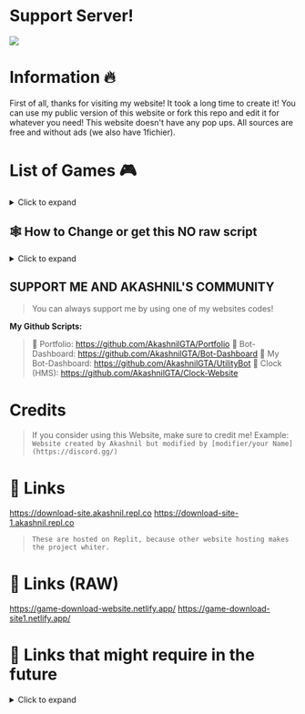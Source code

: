 # Support Server!
<a href="https://discord.gg/jGEPhDtqaY"><img src="https://discord.com/api/guilds/1103294223509356627/widget.png?style=banner2"></a>
# Information 🔥
First of all, thanks for visiting my website! It took a long time to create it! You can use my public version of this website or fork this repo and edit it for whatever you need! This website doesn't have any pop ups. All sources are free and without ads (we also have 1fichier).
# List of Games 🎮

<details>
  <summary>Click to expand</summary>

* GTA 5
* GTA San Andreas
* Red Dead Redemption II
* Roblox (for faster download)
* Minecraft
* Cyberpunk 2077
* GTA Vice City
* GTA III
* GTA Trilogy
* Alien Shooter
* Alien Shooter 2: The Legend
* Alien Shooter 2
* Age Of Empires II
* Battlefield 2: Bad Company
* Call Of Duty: Black Ops 1
* Crysis 1 
* Fallout New Vegas (Part 1 & Part 2)
* Half-Life 2
* Hitman Contracts 3
* Mafia II
* Mirror Edge
* Red Alert 3
* Sniper Elite 3
* Far Cry 4
* Freedom Fighters
* Hitman Absolution 
* The Forest
* Tomb Raider 2013

</details>

## 🕸️ How to Change or get this NO raw script

<details>
  <summary>Click to expand</summary>

> 1. Go to [Replit](replit.com) and sign up/login there.
> 2. Fork my [Repl 1 & 2 which is the latest 2 repls in my profile.](replit.com/@Akashnil)
> 3. Change whatever you want in index.html.
> 4. Your website is ready to go (Note: You have to credit me before finishing your script.)

</details>

## SUPPORT ME AND AKASHNIL'S COMMUNITY

> You can always support me by using one of my websites codes!

**__My Github Scripts:__**
> 
> 🔗 Portfolio: https://github.com/AkashnilGTA/Portfolio
> 🔗 Bot-Dashboard: https://github.com/AkashnilGTA/Bot-Dashboard
> 🔗 My Bot-Dashboard: https://github.com/AkashnilGTA/UtilityBot
> 🔗 Clock (HMS): https://github.com/AkashnilGTA/Clock-Website

# Credits

> If you consider using this Website, make sure to credit me!
> Example: `Website created by Akashnil but modified by [modifier/your Name](https://discord.gg/)`

# 🔗 Links

https://download-site.akashnil.repl.co
https://download-site-1.akashnil.repl.co

> `These are hosted on Replit, because other website hosting makes the project whiter.`

# 🔗 Links (RAW)

https://game-download-website.netlify.app/
https://game-download-site1.netlify.app/

# 🔗 Links that might require in the future

<details>
  <summary>Click to expand</summary>
 
      World Clock (Open Script on Github): https://clockhms.netlify.app/
      My Portfolio (Open Script on Github): https://portfolio-akashnil.netlify.app/
      My Bot's Website (Open Script on Github): https://utilitybot.netlify.app/
      V2: My Bot's Website (Open Script on Github): https://botdash.netlify.app/ 
      Discord Server: https://discord.gg/h5xdQva9hK
      Old Server: https://discord.gg/hqD3XtGWWV

### 🔗  Useful Links:
 Emojis:  https://getemoji.com/
:Approved:  Emojis2:  https://emojipedia.org/
:Approved:  Symbols:  https://coolsymbols.com/
:Approved:  Cool Avatar Maker:  https://discord-avatar-maker.app/
:Approved:  Cool Translator: https://deepl.com/
:Approved:  Discord Active Developer:  https://discord.com/developers/active-developer
:Approved:  Make Cool Designs:  https://canvas.com/
:Approved:  Make Time Stamps:  https://hammertime.cyou/


 If you need an easy TimeStamp Maker, then use [this](https://discordtimestamp.com/).


</details>
